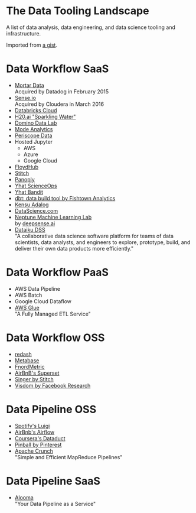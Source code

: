 # The Data Tooling Landscape

A list of data analysis, data engineering, and data science tooling and infrastructure.  

Imported from [a gist](https://gist.github.com/mrtns/c2c851cfb9d3e950b0ad847511c79136).  


# Data Workflow SaaS

* [Mortar Data](http://help.mortardata.com/)  
  Acquired by Datadog in February 2015
* [Sense.io](https://sense.io/)  
  Acquired by Cloudera in March 2016
* [Databricks Cloud](https://databricks.com/product/databricks)
* [H20.ai "Sparkling Water"](http://www.h2o.ai/sparkling-water/)
* [Domino Data Lab](https://www.dominodatalab.com/)
* [Mode Analytics](https://modeanalytics.com/)
* [Periscope Data](https://www.periscopedata.com/)
* Hosted Jupyter
  * AWS
  * Azure
  * Google Cloud
* [FloydHub](https://www.floydhub.com/)
* [Stitch](https://www.stitchdata.com)
* [Panoply](https://panoply.io/)
* [Yhat ScienceOps](https://www.yhat.com/products/scienceops)
* [Yhat Bandit](https://www.yhat.com/products/bandit)
* [dbt: data build tool by Fishtown Analytics](http://getdbt.com/)
* [Kensu Adalog](http://www.kensu.io/)
* [DataScience.com](https://www.datascience.com/)
* [Neptune Machine Learning Lab](https://neptune.ml/)  
  by [deepsense.ai](https://deepsense.ai/)
* [Dataiku DSS](https://www.dataiku.com/)  
  "A collaborative data science software platform for teams of data scientists, data analysts, and engineers to explore, prototype, build, and deliver their own data products more efficiently."

# Data Workflow PaaS

* AWS Data Pipeline
* AWS Batch
* Google Cloud Dataflow
* [AWS Glue](https://aws.amazon.com/glue/)  
  "A Fully Managed ETL Service"

# Data Workflow OSS

* [redash](https://redash.io/)
* [Metabase](http://www.metabase.com/)
* [FnordMetric](http://fnordmetric.io/)
* [AirBnB's Superset](https://github.com/airbnb/superset)
* [Singer by Stitch](https://www.singer.io/)
* [Visdom by Facebook Research](https://github.com/facebookresearch/visdom)

# Data Pipeline OSS

* [Spotify's Luigi](http://luigi.readthedocs.io/en/stable/index.html)
* [AirBnb's Airflow](http://airbnb.io/projects/airflow/)
* [Coursera's Dataduct](https://github.com/coursera/dataduct)
* [Pinball by Pinterest](https://github.com/pinterest/pinball)
* [Apache Crunch](https://crunch.apache.org/)  
  "Simple and Efficient MapReduce Pipelines"

# Data Pipeline SaaS

* [Alooma](https://www.alooma.com/)  
  "Your Data Pipeline as a Service"
